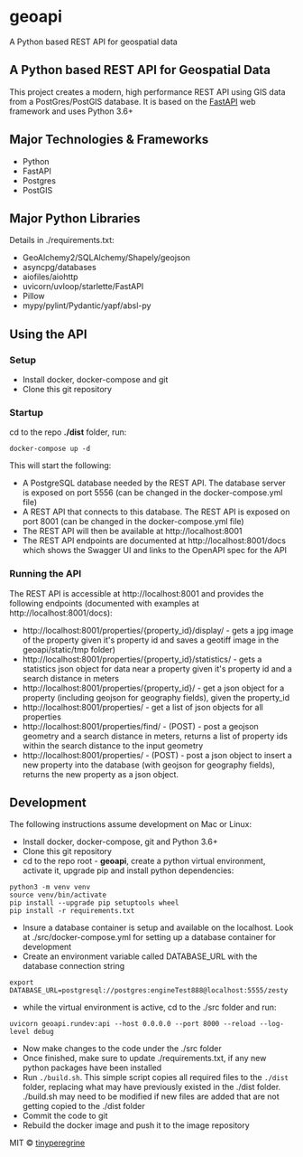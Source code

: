 # geoapi
A Python based REST API for geospatial data
## A Python based REST API for Geospatial Data
This project creates a modern, high performance REST API using GIS data from a PostGres/PostGIS database.  It is based on the <a href="https://fastapi.tiangolo.com" target="_blank">FastAPI</a> web framework and uses Python 3.6+

## Major Technologies & Frameworks
- Python
- FastAPI
- Postgres
- PostGIS

## Major Python Libraries
Details in ./requirements.txt:
- GeoAlchemy2/SQLAlchemy/Shapely/geojson
- asyncpg/databases
- aiofiles/aiohttp
- uvicorn/uvloop/starlette/FastAPI
- Pillow
- mypy/pylint/Pydantic/yapf/absl-py

## Using the API
### Setup
- Install docker, docker-compose and git
- Clone this git repository

### Startup
cd to the repo **./dist** folder, run:

```Shell
docker-compose up -d
```  
This will start the following:
- A PostgreSQL database needed by the REST API.  The database server is exposed on port 5556 (can be changed in the docker-compose.yml file)
- A REST API that connects to this database.  The REST API is exposed on port 8001 (can be changed in the docker-compose.yml file)
- The REST API will then be available at http://localhost:8001 
- The REST API endpoints are documented at http://localhost:8001/docs which shows the Swagger UI and links to the OpenAPI spec for the API

### Running the API
The REST API is accessible at http://localhost:8001 and provides the following endpoints (documented with examples at http://localhost:8001/docs):
- http://localhost:8001/properties/{property_id}/display/ - gets a jpg image of the property given it's property id and saves a geotiff image in the geoapi/static/tmp folder)
- http://localhost:8001/properties/{property_id}/statistics/ - gets a statistics json object for data near a property given it's property id and a search distance in meters
- http://localhost:8001/properties/{property_id}/ - get a json object for a property (including geojson for geography fields), given the property_id
- http://localhost:8001/properties/ - get a list of json objects for all properties
- http://localhost:8001/properties/find/ - (POST) - post a geojson geometry and a search distance in meters, returns a list of property ids within the search distance to the input geometry
- http://localhost:8001/properties/ - (POST) - post a json object to insert a new property into the database (with geojson for geography fields), returns the new property as a json object.

## Development
The following instructions assume development on Mac or Linux:
- Install docker, docker-compose, git and Python 3.6+
- Clone this git repository
- cd to the repo root - **geoapi**, create a python virtual environment, activate it, upgrade pip and install python dependencies:

```Shell
python3 -m venv venv
source venv/bin/activate
pip install --upgrade pip setuptools wheel
pip install -r requirements.txt
```
- Insure a database container is setup and available on the localhost.  Look at ./src/docker-compose.yml for setting up a database container for development
- Create an environment variable called DATABASE_URL with the database connection string

```Shell
export DATABASE_URL=postgresql://postgres:engineTest888@localhost:5555/zesty
```
- while the virtual environment is active, cd to the ./src folder and run:

```Shell
uvicorn geoapi.rundev:api --host 0.0.0.0 --port 8000 --reload --log-level debug
```
- Now make changes to the code under the ./src folder
- Once finished, make sure to update ./requirements.txt, if any new python packages have been installed
- Run `./build.sh`. This simple script copies all required files to the `./dist` folder, replacing what may have previously existed in the ./dist folder.  ./build.sh may need to be modified if new files are added that are not getting copied to the ./dist folder
- Commit the code to git
- Rebuild the docker image and push it to the image repository


MIT © [tinyperegrine]()

